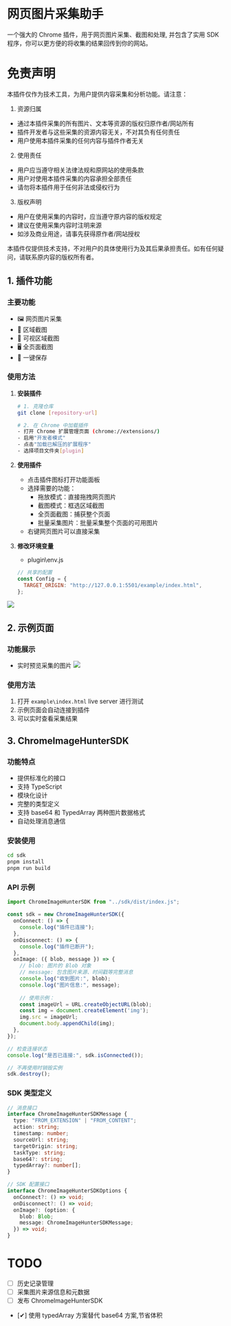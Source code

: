 # 网页图片采集助手

一个强大的 Chrome 插件，用于网页图片采集、截图和处理, 并包含了实用 SDK 程序，你可以更方便的将收集的结果回传到你的网站。

# 免责声明

本插件仅作为技术工具，为用户提供内容采集和分析功能。请注意：

1. 资源归属

- 通过本插件采集的所有图片、文本等资源的版权归原作者/网站所有
- 插件开发者与这些采集的资源内容无关，不对其负有任何责任
- 用户使用本插件采集的任何内容与插件作者无关

2. 使用责任

- 用户应当遵守相关法律法规和原网站的使用条款
- 用户对使用本插件采集的内容承担全部责任
- 请勿将本插件用于任何非法或侵权行为

3. 版权声明

- 用户在使用采集的内容时，应当遵守原内容的版权规定
- 建议在使用采集内容时注明来源
- 如涉及商业用途，请事先获得原作者/网站授权

本插件仅提供技术支持，不对用户的具体使用行为及其后果承担责任。如有任何疑问，请联系原内容的版权所有者。

## 1. 插件功能

### 主要功能

- 🖼️ 网页图片采集
- 📸 区域截图
- 📱 可视区域截图
- 🖥️ 全页面截图
- 💾 一键保存

### 使用方法

1. **安装插件**

   ```bash
   # 1. 克隆仓库
   git clone [repository-url]

   # 2. 在 Chrome 中加载插件
   - 打开 Chrome 扩展管理页面 (chrome://extensions/)
   - 启用"开发者模式"
   - 点击"加载已解压的扩展程序"
   - 选择项目文件夹[plugin]
   ```

2. **使用插件**

   - 点击插件图标打开功能面板
   - 选择需要的功能：
     - 拖放模式：直接拖拽网页图片
     - 截图模式：框选区域截图
     - 全页面截图：捕获整个页面
     - 批量采集图片：批量采集整个页面的可用图片
   - 右键网页图片可以直接采集

3. **修改环境变量**

   - plugin\env.js

   ```javascript
   // 共享的配置
   const Config = {
     TARGET_ORIGIN: "http://127.0.0.1:5501/example/index.html",
   };
   ```

![](./docs/static/Snipaste_2024-12-06_14-04-24.png)

## 2. 示例页面

### 功能展示

- 实时预览采集的图片
  ![](./docs/static/Snipaste_2024-12-06_14-13-55.png)

### 使用方法

1. 打开 `example\index.html` live server 进行测试
2. 示例页面会自动连接到插件
3. 可以实时查看采集结果

## 3. ChromeImageHunterSDK

### 功能特点
- 提供标准化的接口
- 支持 TypeScript
- 模块化设计
- 完整的类型定义
- 支持 base64 和 TypedArray 两种图片数据格式
- 自动处理消息通信

### 安装使用
```bash
cd sdk
pnpm install
pnpm run build
```

### API 示例
```typescript
import ChromeImageHunterSDK from "../sdk/dist/index.js";

const sdk = new ChromeImageHunterSDK({
  onConnect: () => {
    console.log("插件已连接");
  },
  onDisconnect: () => {
    console.log("插件已断开");
  },
  onImage: ({ blob, message }) => {
    // blob: 图片的 Blob 对象
    // message: 包含图片来源、时间戳等完整消息
    console.log("收到图片:", blob);
    console.log("图片信息:", message);
    
    // 使用示例：
    const imageUrl = URL.createObjectURL(blob);
    const img = document.createElement('img');
    img.src = imageUrl;
    document.body.appendChild(img);
  },
});

// 检查连接状态
console.log("是否已连接:", sdk.isConnected());

// 不再使用时销毁实例
sdk.destroy();
```

### SDK 类型定义
```typescript
// 消息接口
interface ChromeImageHunterSDKMessage {
  type: "FROM_EXTENSION" | "FROM_CONTENT";
  action: string;
  timestamp: number;
  sourceUrl: string;
  targetOrigin: string;
  taskType: string;
  base64?: string;
  typedArray?: number[];
}

// SDK 配置接口
interface ChromeImageHunterSDKOptions {
  onConnect?: () => void;
  onDisconnect?: () => void;
  onImage?: (option: {
    blob: Blob;
    message: ChromeImageHunterSDKMessage;
  }) => void;
}
```
# TODO

- [ ] 历史记录管理
- [ ] 采集图片来源信息和元数据
- [ ] 发布 ChromeImageHunterSDK
- [✔] 使用 typedArray 方案替代 base64 方案,节省体积
